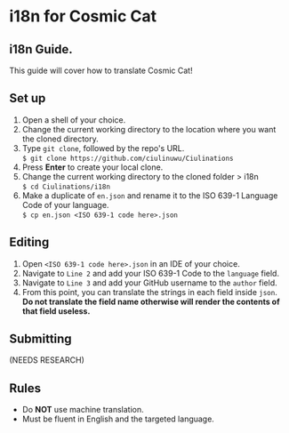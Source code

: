 # i18n for Cosmic Cat

## i18n Guide.
This guide will cover how to translate Cosmic Cat!

## Set up
1. Open a shell of your choice.
2. Change the current working directory to the location where you want the cloned directory.
3. Type `git clone`, followed by the repo's URL.</br>
`$ git clone https://github.com/ciulinuwu/Ciulinations`
4. Press **Enter** to create your local clone.
5. Change the current working directory to the cloned folder > i18n</br>
`$ cd Ciulinations/i18n`
6. Make a duplicate of `en.json` and rename it to the ISO 639-1 Language Code of your language.</br>
`$ cp en.json <ISO 639-1 code here>.json`

## Editing
1. Open `<ISO 639-1 code here>.json` in an IDE of your choice.
2. Navigate to `Line 2` and add your ISO 639-1 Code to the `language` field.
3. Navigate to `Line 3` and add your GitHub username to the `author` field.
4. From this point, you can translate the strings in each field inside `json`.</br>
**Do not translate the field name otherwise will render the contents of that field useless.**

## Submitting
(NEEDS RESEARCH)

## Rules
* Do **NOT** use machine translation.
* Must be fluent in English and the targeted language.
